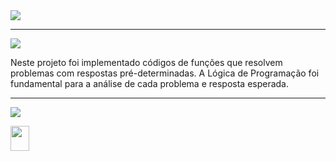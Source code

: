 <div align="start">

<img src="https://img.shields.io/static/v1?label=Projeto&message=Playground Functions &color=red&style=for-the-badge&logo=github"/>

---   

<img src="https://img.shields.io/static/v1?label=Finalidade&message=Contexto&color=blue&style=for-the-badge&logo=github"/>
<p> Neste projeto foi implementado códigos de funções que resolvem problemas com respostas pré-determinadas. A Lógica de Programação foi fundamental para a análise de cada problema e resposta esperada.
</p>


---   

<img src="https://img.shields.io/static/v1?label=Habilidades Aprendidas&message=Ferramentas e Tecnologias&color=yellow&style=for-the-badge&logo=github"/>
<p></p>
<img align="center" src="https://cdn.jsdelivr.net/gh/devicons/devicon/icons/javascript/javascript-original.svg" width="30" height="40"/> 
<p></p> 

